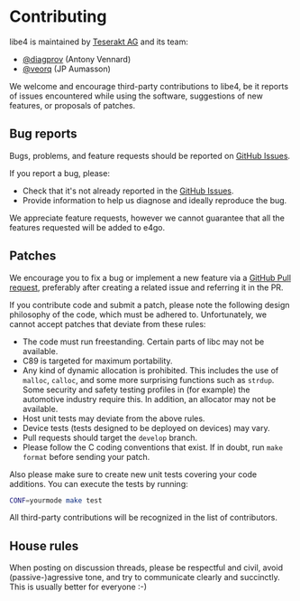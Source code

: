 # Contributing

libe4 is maintained by [Teserakt AG](https://teserakt.io) and its team:

* [@diagprov](https://github.com/diagprov) (Antony Vennard)
* [@veorq](https://github.com/veorq) (JP Aumasson)

We welcome and encourage third-party contributions to libe4, be it reports of 
issues encountered while using the software, suggestions of new features, or 
proposals of patches.

## Bug reports

Bugs, problems, and feature requests should be reported on 
[GitHub Issues](https://github.com/teserakt-io/e4go/issues).

If you report a bug, please:

* Check that it's not already reported in the 
  [GitHub Issues](https://github.com/teserakt-io/e4go/issues).
* Provide information to help us diagnose and ideally reproduce the bug.

We appreciate feature requests, however we cannot guarantee that all the 
features requested will be added to e4go.

## Patches

We encourage you to fix a bug or implement a new feature via a 
[GitHub Pull request](https://github.com/teserakt-io/e4go/pulls), preferably 
after creating a related issue and referring it in the PR.

If you contribute code and submit a patch, please note the following design 
philosophy of the code, which must be adhered to. Unfortunately, we cannot 
accept patches that deviate from these rules:

* The code must run freestanding. Certain parts of libc may not be available.
* C89 is targeted for maximum portability. 
* Any kind of dynamic allocation is prohibited. This includes the use of 
  `malloc`, `calloc`, and some more surprising functions such as `strdup`. 
  Some security and safety testing profiles in (for example) the automotive 
  industry require this. In addition, an allocator may not be available.
* Host unit tests may deviate from the above rules.
* Device tests (tests designed to be deployed on devices) may vary.
* Pull requests should target the `develop` branch.
* Please follow the C coding conventions that exist. If in doubt, run 
  `make format` before sending your patch.

Also please make sure to create new unit tests covering your code additions. 
You can execute the tests by running:

```bash
CONF=yourmode make test
```

All third-party contributions will be recognized in the list of contributors.

## House rules

When posting on discussion threads, please be respectful and civil, avoid 
(passive-)agressive tone, and try to communicate clearly and succinctly. 
This is usually better for everyone :-)
